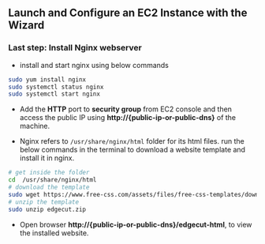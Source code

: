 ## Launch and Configure an EC2 Instance with the Wizard

### Last step: Install Nginx webserver

- install and start nginx using below commands

```bash
sudo yum install nginx
sudo systemctl status nginx
sudo systemctl start nginx
```

- Add the **HTTP** port to **security group** from EC2 console and then access the public IP using **http://{public-ip-or-public-dns}** of the machine.

- Nginx refers to `/usr/share/nginx/html` folder for its html files. run the below commands in the terminal to download a website template and install it in nginx.

```sh
# get inside the folder
cd  /usr/share/nginx/html
# download the template
sudo wget https://www.free-css.com/assets/files/free-css-templates/download/page295/edgecut.zip
# unzip the template
sudo unzip edgecut.zip
```

- Open browser **http://{public-ip-or-public-dns}/edgecut-html**, to view the installed website.